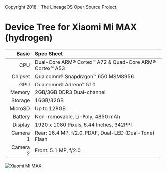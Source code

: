 Copyright 2018 - The LineageOS Open Source Project.

Device Tree for Xiaomi Mi MAX (hydrogen)
===========================================

Basic   | Spec Sheet
-------:|:-------------------------
CPU     | Dual-Core ARM® Cortex™ A72 & Quad-Core ARM® Cortex™ A53
Chipset | Qualcomm® Snapdragon™ 650 MSM8956
GPU     | Qualcomm® Adreno™ 510
Memory  | 2GB/3GB DDR3 Dual-channel
Storage | 16GB/32GB
MicroSD | Up to 128GB
Battery | Non-removable, Li-Poly, 4850 mAh
Display | 1920 x 1080 Pixels, 6.44 Inches, 342PPI
Camera 1| Rear: 16.4 MP, f/2.0, PDAF, Dual-LED (Dual-Tone) Flash
Camera 2| Front: 5.1 MP, f/2.0

![Xiaomi Mi MAX](https://cdn2.gsmarena.com/vv/pics/xiaomi/xiaomi-mi-max--1.jpg "Xiaomi Mi MAX")
